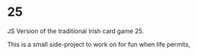 25
==

JS Version of the traditional Irish card game 25.

This is a small side-project to work on for fun when life permits,
